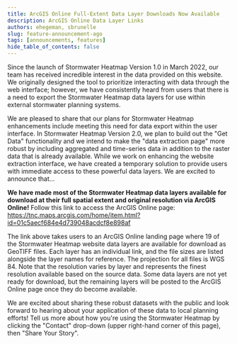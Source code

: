 ```yaml
--- 
title: ArcGIS Online Full-Extent Data Layer Downloads Now Available 
description: ArcGIS Online Data Layer Links 
authors: ehegeman, sbrunelle 
slug: feature-announcement-ago
tags: [announcements, features] 
hide_table_of_contents: false 
--- 
```


Since the launch of Stormwater Heatmap Version 1.0 in March 2022, our team has received incredible interest in the data provided on this website. We originally designed the tool to prioritize interacting with data through the web interface; however, we have consistently heard from users that there is a need to export the Stormwater Heatmap data layers for use within external stormwater planning systems.  

We are pleased to share that our plans for Stormwater Heatmap enhancements include meeting this need for data export within the user interface. In Stormwater Heatmap Version 2.0, we plan to build out the "Get Data" functionality and we intend to make the "data extraction page" more robust by including aggregated and time-series data in addition to the raster data that is already available. While we work on enhancing the website extraction interface, we have created a temporary solution to provide users with immediate access to these powerful data layers. We are excited to announce that...  

**We have made most of the Stormwater Heatmap data layers available for download at their full spatial extent and original resolution via ArcGIS Online!** Follow this link to access the ArcGIS Online page: https://tnc.maps.arcgis.com/home/item.html?id=01c5aecf684e4d739048acdcf8e898af  

The link above takes users to an ArcGIS Online landing page where 19 of the Stormwater Heatmap website data layers are available for download as GeoTIFF files. Each layer has an individual link, and the file sizes are listed alongside the layer names for reference. The projection for all files is WGS 84. Note that the resolution varies by layer and represents the finest resolution available based on the source data. Some data layers are not yet ready for download, but the remaining layers will be posted to the ArcGIS Online page once they do become available.  

We are excited about sharing these robust datasets with the public and look forward to hearing about your application of these data to local planning efforts! Tell us more about how you're using the Stormwater Heatmap by clicking the "Contact" drop-down (upper right-hand corner of this page), then "Share Your Story".
